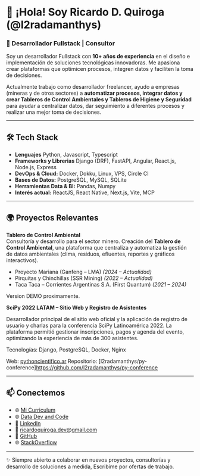 # 👋 ¡Hola! Soy Ricardo D. Quiroga (@l2radamanthys)

### 🚀 Desarrollador Fullstack | Consultor

Soy un desarrollador Fullstack con **10+ años de experiencia** en el diseño e implementación de soluciones tecnológicas innovadoras.
Me apasiona crear plataformas que optimicen procesos, integren datos y faciliten la toma de decisiones.

Actualmente trabajo como desarrollador freelancer, ayudo a empresas (mineras y de otros sectores) a **automatizar procesos, integrar datos y crear Tableros de Control Ambientales y Tableros de Higiene y Seguridad** para ayudar a centralizar datos, dar seguimiento a diferentes procesos y realizar una mejor toma de decisiones.

---

## 🛠️ Tech Stack

- **Lenguajes** Python, Javascript, Typescript
- **Frameworks y Librerias** Django (DRF), FastAPI, Angular, React.js, Node.js, Express
- **DevOps & Cloud:** Docker, Dokku, Linux, VPS, Circle CI
- **Bases de Datos:** PostgreSQL, MySQL, SQLite
- **Herramientas Data & BI:** Pandas, Numpy
- **Interés actual:** ReactJS, React Native, Next.js, Vite, MCP 

---

## 🌍 Proyectos Relevantes

**Tablero de Control Ambiental**  
  Consultoría y desarrollo para el sector minero. Creación del **Tablero de Control Ambiental**, una plataforma que centraliza y automatiza la gestión de datos ambientales (clima, residuos, efluentes, reportes y gráficos interactivos).

- Proyecto Mariana (Ganfeng – LMA) *(2024 – Actualidad)*
- Pirquitas y Chinchillas (SSR Mining) *(2022 – Actualidad)*
- Taca Taca – Corrientes Argentinas S.A. (First Quantum) *(2021 – 2024)*

Version DEMO proximamente.

**SciPy 2022 LATAM – Sitio Web y Registro de Asistentes**

Desarrollador principal de el sitio web oficial y la aplicación de registro de usuario y charlas para la conferencia SciPy Latinoamérica 2022. La plataforma permitió gestionar inscripciones, pagos y agenda del evento, optimizando la experiencia de más de 300 asistentes.

Tecnologías: Django, PostgreSQL, Docker, Nginx

Web: [pythoncientifico.ar](https//pythoncientifico.ar)
Repositorio: [l2radamanthys/py-conference]https://github.com/l2radamanthys/py-conference

---

## 📫 Conectemos  

- 🌐 [Mi Curriculum](https://l2radamanthys.github.io)
- 🌐 [Data Dev and Code](https://datadev-and-code.ar)
- 💼 [LinkedIn](https://www.linkedin.com/in/ricardoquirogadev/)
- 📧 ricardoquiroga.dev@gmail.com
- 🐙 [GitHub](https://github.com/l2radamanthys)
- 🌐 [StackOverflow](https://es.stackoverflow.com/users/34430/ricardo-d-quiroga?tab=profile)

---
✨ Siempre abierto a colaborar en nuevos proyectos, consultorías y desarrollo de soluciones a medida, Escribime por ofertas de trabajo.
